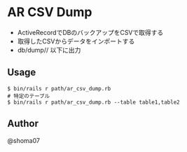 # AR CSV Dump

- ActiveRecordでDBのバックアップをCSVで取得する
- 取得したCSVからデータをインポートする
- db/dump/<timestamp>/ 以下に出力

## Usage

```
$ bin/rails r path/ar_csv_dump.rb
# 特定のテーブル
$ bin/rails r path/ar_csv_dump.rb --table table1,table2
```

## Author

@shoma07
